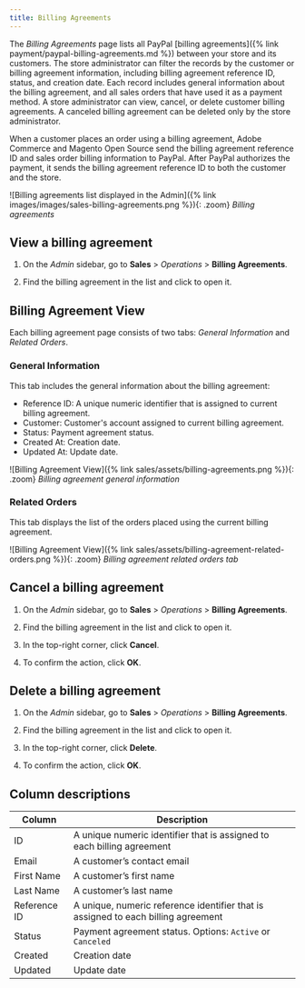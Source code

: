 ```yaml
---
title: Billing Agreements
---
```


The _Billing Agreements_ page lists all PayPal [billing agreements]({% link payment/paypal-billing-agreements.md %}) between your store and its customers. The store administrator can filter the records by the customer or billing agreement information, including billing agreement reference ID, status, and creation date. Each record includes general information about the billing agreement, and all sales orders that have used it as a payment method. A store administrator can view, cancel, or delete customer billing agreements. A canceled billing agreement can be deleted only by the store administrator.

When a customer places an order using a billing agreement, Adobe Commerce and Magento Open Source send the billing agreement reference ID and sales order billing information to PayPal. After PayPal authorizes the payment, it sends the billing agreement reference ID to both the customer and the store.

![Billing agreements list displayed in the Admin]({% link images/images/sales-billing-agreements.png %}){: .zoom}
_Billing agreements_

## View a billing agreement

1. On the _Admin_ sidebar, go to  **Sales** > _Operations_ > **Billing Agreements**.

1. Find the billing agreement in the list and click to open it.

## Billing Agreement View

Each billing agreement page consists of two tabs: _General Information_ and _Related Orders_.

### General Information

This tab includes the general information about the billing agreement:

- Reference ID: A unique numeric identifier that is assigned to current billing agreement.
- Customer: Customer's account assigned to current billing agreement.
- Status: Payment agreement status.
- Created At: Creation date.
- Updated At: Update date.

![Billing Agreement View]({% link sales/assets/billing-agreements.png %}){: .zoom}
_Billing agreement general information_

### Related Orders

This tab displays the list of the orders placed using the current billing agreement.

![Billing Agreement View]({% link sales/assets/billing-agreement-related-orders.png %}){: .zoom}
_Billing agreement related orders tab_

## Cancel a billing agreement

1. On the _Admin_ sidebar, go to  **Sales** > _Operations_ > **Billing Agreements**.

1. Find the billing agreement in the list and click to open it.

1. In the top-right corner, click **Cancel**.

1. To confirm the action, click **OK**.

## Delete a billing agreement

1. On the _Admin_ sidebar, go to  **Sales** > _Operations_ > **Billing Agreements**.

1. Find the billing agreement in the list and click to open it.

1. In the top-right corner, click **Delete**.

1. To confirm the action, click **OK**.

## Column descriptions

|Column|Description|
|--- |--- |
|ID|A unique numeric identifier that is assigned to each billing agreement|
|Email|A customer’s contact email|
|First Name|A customer’s first name|
|Last Name|A customer’s last name|
|Reference ID|A unique, numeric reference identifier that is assigned to each billing agreement|
|Status|Payment agreement status. Options: `Active` or `Canceled`|
|Created|Creation date|
|Updated|Update date|
